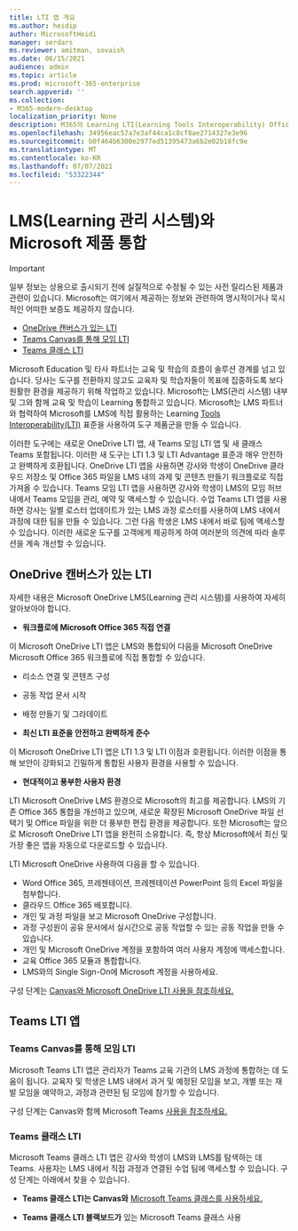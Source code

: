 ```yaml
---
title: LTI 앱 개요
ms.author: heidip
author: MicrosoftHeidi
manager: serdars
ms.reviewer: amitman, sovaish
ms.date: 06/15/2021
audience: admin
ms.topic: article
ms.prod: microsoft-365-enterprise
search.appverid: ''
ms.collection:
- M365-modern-desktop
localization_priority: None
description: M365의 Learning LTI(Learning Tools Interoperability) Office 및 Office 앱을 LMS(Learning Management System)에 통합할 때 교육자들에게 도움이 되는 방법에 대해 자세히 알아보습니다.
ms.openlocfilehash: 34956eac57a7e3af44ca1c8cf8ae2714327e3e96
ms.sourcegitcommit: b0f464b6300e2977ed51395473a6b2e02b18fc9e
ms.translationtype: MT
ms.contentlocale: ko-KR
ms.lasthandoff: 07/07/2021
ms.locfileid: "53322344"
---
```

# <a name="integrating-microsoft-products-with-your-learning-management-system-lms"></a>LMS(Learning 관리 시스템)와 Microsoft 제품 통합

> [!IMPORTANT]
> 일부 정보는 상용으로 출시되기 전에 실질적으로 수정될 수 있는 사전 릴리스된 제품과 관련이 있습니다. Microsoft는 여기에서 제공하는 정보와 관련하여 명시적이거나 묵시적인 어떠한 보증도 제공하지 않습니다.

- [OneDrive 캔버스가 있는 LTI](#onedrive-lti-with-canvas)
- [Teams Canvas를 통해 모임 LTI](#teams-meetings-lti-with-canvas)
- [Teams 클래스 LTI](#teams-classes-lti)

Microsoft Education 및 타사 파트너는 교육 및 학습의 흐름이 솔루션 경계를 넘고 있습니다. 당사는 도구를 전환하지 않고도 교육자 및 학습자들이 목표에 집중하도록 보다 원활한 환경을 제공하기 위해 작업하고 있습니다. Microsoft는 LMS(관리 시스템) 내부 및 그와 함께 교육 및 학습이 Learning 통합하고 있습니다. Microsoft는 LMS 파트너와 협력하여 Microsoft를 LMS에 직접 활용하는 Learning [Tools Interoperability(LTI)](https://www.imsglobal.org/activity/learning-tools-interoperability) 표준을 사용하여 도구 제품군을 만들 수 있습니다.

이러한 도구에는 새로운 OneDrive LTI 앱, 새 Teams 모임 LTI 앱 및 새 클래스 Teams 포함됩니다. 이러한 새 도구는 LTI 1.3 및 LTI Advantage 표준과 매우 안전하고 완벽하게 호환됩니다. OneDrive LTI 앱을 사용하면 강사와 학생이 OneDrive 클라우드 저장소 및 Office 365 파일을 LMS 내의 과제 및 콘텐츠 만들기 워크플로로 직접 가져올 수 있습니다. Teams 모임 LTI 앱을 사용하면 강사와 학생이 LMS의 모임 허브 내에서 Teams 모임을 관리, 예약 및 액세스할 수 있습니다. 수업 Teams LTI 앱을 사용하면 강사는 일별 로스터 업데이트가 있는 LMS 과정 로스터를 사용하여 LMS 내에서 과정에 대한 팀을 만들 수 있습니다. 그런 다음 학생은 LMS 내에서 바로 팀에 액세스할 수 있습니다. 이러한 새로운 도구를 고객에게 제공하게 하여 여러분의 의견에 따라 솔루션을 계속 개선할 수 있습니다.

## <a name="onedrive-lti-with-canvas"></a>OneDrive 캔버스가 있는 LTI

자세한 내용은 Microsoft OneDrive LMS(Learning 관리 시스템)를 사용하여 자세히 알아보아야 합니다.

- **워크플로에 Microsoft Office 365 직접 연결**

이 Microsoft OneDrive LTI 앱은 LMS와 통합되어 다음을 Microsoft OneDrive Microsoft Office 365 워크플로에 직접 통합할 수 있습니다.

- 리소스 연결 및 콘텐츠 구성
- 공동 작업 문서 시작
- 배정 만들기 및 그라데이트

- **최신 LTI 표준을 안전하고 완벽하게 준수**

이 Microsoft OneDrive LTI 앱은 LTI 1.3 및 LTI 이점과 호환됩니다. 이러한 이점을 통해 보안이 강화되고 긴밀하게 통합된 사용자 환경을 사용할 수 있습니다.

- **현대적이고 풍부한 사용자 환경**

LTI Microsoft OneDrive LMS 환경으로 Microsoft의 최고를 제공합니다. LMS의 기존 Office 365 통합을 개선하고 있으며, 새로운 확장된 Microsoft OneDrive 파일 선택기 및 Office 파일을 위한 더 풍부한 편집 환경을 제공합니다. 또한 Microsoft는 앞으로 Microsoft OneDrive LTI 앱을 완전히 소유합니다. 즉, 항상 Microsoft에서 최신 및 가장 좋은 앱을 자동으로 다운로드할 수 있습니다.

LTI Microsoft OneDrive 사용하여 다음을 할 수 있습니다.

- Word Office 365, 프레젠테이션, 프레젠테이션 PowerPoint 등의 Excel 파일을 첨부합니다.
- 클라우드 Office 365 배포합니다.
- 개인 및 과정 파일을 보고 Microsoft OneDrive 구성합니다.
- 과정 구성원이 공유 문서에서 실시간으로 공동 작업할 수 있는 공동 작업을 만들 수 있습니다.
- 개인 및 Microsoft OneDrive 계정을 포함하여 여러 사용자 계정에 액세스합니다.
- 교육 Office 365 모듈과 통합합니다.
- LMS와의 Single Sign-On에 Microsoft 계정을 사용하세요.

구성 단계는 [Canvas와 Microsoft OneDrive LTI 사용을 참조하세요.](use-onedrive-with-lms.md)

## <a name="teams-lti-apps"></a>Teams LTI 앱

### <a name="teams-meetings-lti-with-canvas"></a>Teams Canvas를 통해 모임 LTI

Microsoft Teams LTI 앱은 관리자가 Teams 교육 기관의 LMS 과정에 통합하는 데 도움이 됩니다. 교육자 및 학생은 LMS 내에서 과거 및 예정된 모임을 보고, 개별 또는 재발 모임을 예약하고, 과정과 관련된 팀 모임에 참가할 수 있습니다.

구성 단계는 Canvas와 함께 Microsoft Teams [사용을 참조하세요.](teams-meetings-with-canvas.md)

### <a name="teams-classes-lti"></a>Teams 클래스 LTI

Microsoft Teams 클래스 LTI 앱은 강사와 학생이 LMS와 LMS를 탐색하는 데 Teams. 사용자는 LMS 내에서 직접 과정과 연결된 수업 팀에 액세스할 수 있습니다. 구성 단계는 아래에서 찾을 수 있습니다.

- **Teams 클래스 LTI는 Canvas와** [Microsoft Teams 클래스를 사용하세요.](teams-classes-with-canvas.md)

- **Teams 클래스 LTI 블랙보드가** [](teams-classes-with-blackboard.md) 있는 Microsoft Teams 클래스 사용
